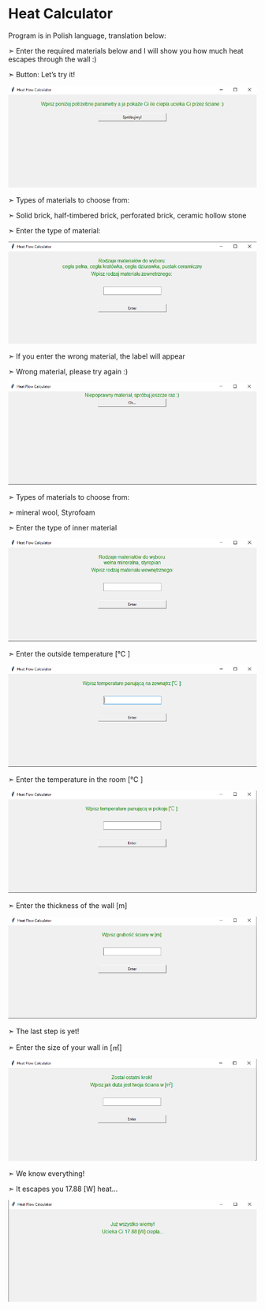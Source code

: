 # Heat Calculator

Program is in Polish language, translation below:

➣ Enter the required materials below and I will show you how much heat escapes through the wall :)

➣ Button: Let’s try it!

![1.png](images_readme/1.png)

➣ Types of materials to choose from:

➣ Solid brick, half-timbered brick, perforated brick, ceramic hollow stone

➣ Enter the type of material:

![2.png](images_readme/2.png)

➣ If you enter the wrong material, the label will appear

➣ Wrong material, please try again :)  

![4_n.png](images_readme/4_n.png)

➣ Types of materials to choose from:

➣ mineral wool, Styrofoam

➣ Enter the type of inner material  

![3.png](images_readme/3.png)

➣ Enter the outside temperature [℃ ]

![5.png](images_readme/5.png)

➣ Enter the temperature in the room [℃ ]

![6.png](images_readme/6.png)

➣ Enter the thickness of the wall [m]

![7.png](images_readme/7.png)

➣ The last step is yet!

➣ Enter the size of your wall in [㎡]

![8.png](images_readme/8.png)

➣ We know everything!

➣ It escapes you 17.88 [W] heat...

![9.png](images_readme/9.png)
